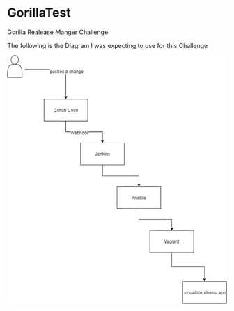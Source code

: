 # GorillaTest
Gorilla Realease Manger Challenge

The following is the Diagram I was expecting to use for this Challenge

![](images/Challenge-Diagram.jpg)
